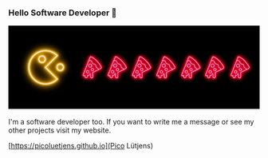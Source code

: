 ### Hello Software Developer 👋

<img src="pacman.png">

I'm a software developer too. If you want to write me a message or see my other projects visit my website.

[https://picoluetjens.github.io](Pico Lütjens)

<!--
**PicoLuetjens/PicoLuetjens** is a ✨ _special_ ✨ repository because its `README.md` (this file) appears on your GitHub profile.

Here are some ideas to get you started:

- 🔭 I’m currently working on ...
- 🌱 I’m currently learning ...
- 👯 I’m looking to collaborate on ...
- 🤔 I’m looking for help with ...
- 💬 Ask me about ...
- 📫 How to reach me: ...
- 😄 Pronouns: ...
- ⚡ Fun fact: ...
-->
